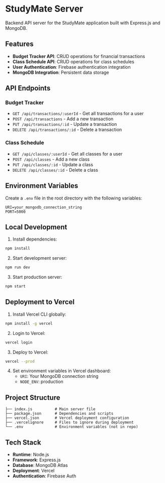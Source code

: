 # StudyMate Server

Backend API server for the StudyMate application built with Express.js and MongoDB.

## Features

- **Budget Tracker API**: CRUD operations for financial transactions
- **Class Schedule API**: CRUD operations for class schedules
- **User Authentication**: Firebase authentication integration
- **MongoDB Integration**: Persistent data storage

## API Endpoints

### Budget Tracker
- `GET /api/transactions/:userId` - Get all transactions for a user
- `POST /api/transactions` - Add a new transaction
- `PUT /api/transactions/:id` - Update a transaction
- `DELETE /api/transactions/:id` - Delete a transaction

### Class Schedule
- `GET /api/classes/:userId` - Get all classes for a user
- `POST /api/classes` - Add a new class
- `PUT /api/classes/:id` - Update a class
- `DELETE /api/classes/:id` - Delete a class

## Environment Variables

Create a `.env` file in the root directory with the following variables:

```env
URI=your_mongodb_connection_string
PORT=5000
```

## Local Development

1. Install dependencies:
```bash
npm install
```

2. Start development server:
```bash
npm run dev
```

3. Start production server:
```bash
npm start
```

## Deployment to Vercel

1. Install Vercel CLI globally:
```bash
npm install -g vercel
```

2. Login to Vercel:
```bash
vercel login
```

3. Deploy to Vercel:
```bash
vercel --prod
```

4. Set environment variables in Vercel dashboard:
   - `URI`: Your MongoDB connection string
   - `NODE_ENV`: production

## Project Structure

```
├── index.js          # Main server file
├── package.json      # Dependencies and scripts
├── vercel.json       # Vercel deployment configuration
├── .vercelignore     # Files to ignore during deployment
└── .env              # Environment variables (not in repo)
```

## Tech Stack

- **Runtime**: Node.js
- **Framework**: Express.js
- **Database**: MongoDB Atlas
- **Deployment**: Vercel
- **Authentication**: Firebase Auth